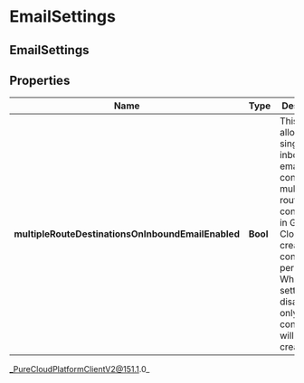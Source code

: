 # EmailSettings

## EmailSettings

## Properties

|Name | Type | Description | Notes|
|------------ | ------------- | ------------- | -------------|
| **multipleRouteDestinationsOnInboundEmailEnabled** | **Bool** | This setting allows a single inbound email that contains multiple routes configured in Genesys Cloud to create a conversation per route. When this setting is disabled only a single conversation will be created | [optional] |



_PureCloudPlatformClientV2@151.1.0_
